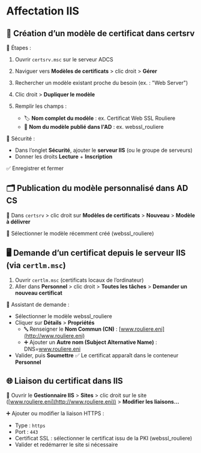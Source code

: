 # Affectation IIS

## 🧱 **Création d’un modèle de certificat dans certsrv**

🔁 Étapes :

1.  Ouvrir `certsrv.msc` sur le serveur ADCS
2.  Naviguer vers **Modèles de certificats** > clic droit > **Gérer**
3.  Rechercher un modèle existant proche du besoin (ex. : "Web Server")
4.  Clic droit > **Dupliquer le modèle**
5.  Remplir les champs :

    - 🏷️ **Nom complet du modèle** : ex. Certificat Web SSL Rouliere
    - 🧾 **Nom du modèle publié dans l'AD** : ex. webssl_rouliere

🔐 Sécurité :

- Dans l’onglet **Sécurité**, ajouter le **serveur IIS** (ou le groupe de serveurs)
- Donner les droits **Lecture** + **Inscription**

✅ Enregistrer et fermer



## 🗂️ **Publication du modèle personnalisé dans AD CS**

🔧 Dans `certsrv` > clic droit sur **Modèles de certificats** > **Nouveau** > **Modèle à délivrer**

📌 Sélectionner le modèle récemment créé (webssl_rouliere)


## 🖥️ **Demande d’un certificat depuis le serveur IIS (via `certlm.msc`)**

1.  Ouvrir `certlm.msc` (certificats locaux de l’ordinateur)
2.  Aller dans **Personnel** > clic droit > **Toutes les tâches** > **Demander un nouveau certificat**

🪪 Assistant de demande :

- Sélectionner le modèle webssl_rouliere
- Cliquer sur **Détails** > **Propriétés**
  - 🔤 Renseigner le **Nom Commun (CN)** : [www.rouliere.eni](http://www.rouliere.eni)
  - ➕ Ajouter un **Autre nom (Subject Alternative Name)** : DNS=www.rouliere.eni
- Valider, puis **Soumettre** ✅ Le certificat apparaît dans le conteneur **Personnel**



## 🌐 **Liaison du certificat dans IIS**

📍 Ouvrir le **Gestionnaire IIS** > **Sites** > clic droit sur le site ([www.rouliere.eni](http://www.rouliere.eni)) > **Modifier les liaisons…**

➕ Ajouter ou modifier la liaison HTTPS :

- Type : `https`
- Port : `443`
- Certificat SSL : sélectionner le certificat issu de la PKI (webssl_rouliere)
- Valider et redémarrer le site si nécessaire
